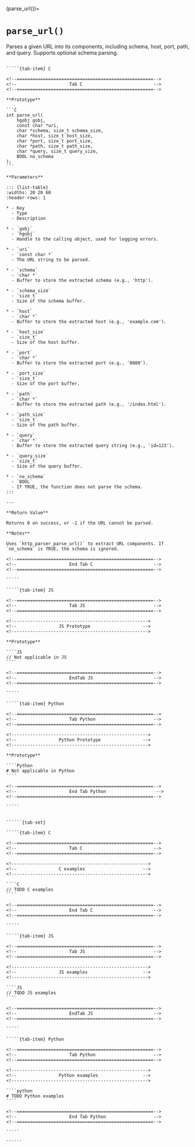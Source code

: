 <!-- ============================================================== -->
(parse_url())=
# `parse_url()`
<!-- ============================================================== -->

Parses a given URL into its components, including schema, host, port, path, and query. Supports optional schema parsing.

<!------------------------------------------------------------>
<!--                    Prototypes                          -->
<!------------------------------------------------------------>

``````{tab-set}

`````{tab-item} C

<!--====================================================-->
<!--                    Tab C                           -->
<!--====================================================-->

**Prototype**

```C
int parse_url(
    hgobj gobj,
    const char *uri,
    char *schema, size_t schema_size,
    char *host, size_t host_size,
    char *port, size_t port_size,
    char *path, size_t path_size,
    char *query, size_t query_size,
    BOOL no_schema
);
```

**Parameters**

::: {list-table}
:widths: 20 20 60
:header-rows: 1

* - Key
  - Type
  - Description

* - `gobj`
  - `hgobj`
  - Handle to the calling object, used for logging errors.

* - `uri`
  - `const char *`
  - The URL string to be parsed.

* - `schema`
  - `char *`
  - Buffer to store the extracted schema (e.g., 'http').

* - `schema_size`
  - `size_t`
  - Size of the schema buffer.

* - `host`
  - `char *`
  - Buffer to store the extracted host (e.g., 'example.com').

* - `host_size`
  - `size_t`
  - Size of the host buffer.

* - `port`
  - `char *`
  - Buffer to store the extracted port (e.g., '8080').

* - `port_size`
  - `size_t`
  - Size of the port buffer.

* - `path`
  - `char *`
  - Buffer to store the extracted path (e.g., '/index.html').

* - `path_size`
  - `size_t`
  - Size of the path buffer.

* - `query`
  - `char *`
  - Buffer to store the extracted query string (e.g., 'id=123').

* - `query_size`
  - `size_t`
  - Size of the query buffer.

* - `no_schema`
  - `BOOL`
  - If TRUE, the function does not parse the schema.
:::

---

**Return Value**

Returns 0 on success, or -1 if the URL cannot be parsed.

**Notes**

Uses `http_parser_parse_url()` to extract URL components. If `no_schema` is TRUE, the schema is ignored.

<!--====================================================-->
<!--                    End Tab C                       -->
<!--====================================================-->

`````

`````{tab-item} JS

<!--====================================================-->
<!--                    Tab JS                          -->
<!--====================================================-->

<!---------------------------------------------------->
<!--                JS Prototype                    -->
<!---------------------------------------------------->

**Prototype**

````JS
// Not applicable in JS
````

<!--====================================================-->
<!--                    EndTab JS                       -->
<!--====================================================-->

`````

`````{tab-item} Python

<!--====================================================-->
<!--                    Tab Python                      -->
<!--====================================================-->

<!---------------------------------------------------->
<!--                Python Prototype                -->
<!---------------------------------------------------->

**Prototype**

````Python
# Not applicable in Python
````

<!--====================================================-->
<!--                    End Tab Python                   -->
<!--====================================================-->

`````

``````

<!------------------------------------------------------------>
<!--                    Examples                            -->
<!------------------------------------------------------------>

```````{dropdown} Examples

``````{tab-set}

`````{tab-item} C

<!--====================================================-->
<!--                    Tab C                           -->
<!--====================================================-->

<!---------------------------------------------------->
<!--                C examples                      -->
<!---------------------------------------------------->

````C
// TODO C examples
````

<!--====================================================-->
<!--                    End Tab C                       -->
<!--====================================================-->

`````

`````{tab-item} JS

<!--====================================================-->
<!--                    Tab JS                          -->
<!--====================================================-->

<!---------------------------------------------------->
<!--                JS examples                     -->
<!---------------------------------------------------->

````JS
// TODO JS examples
````

<!--====================================================-->
<!--                    EndTab JS                       -->
<!--====================================================-->

`````

`````{tab-item} Python

<!--====================================================-->
<!--                    Tab Python                      -->
<!--====================================================-->

<!---------------------------------------------------->
<!--                Python examples                 -->
<!---------------------------------------------------->

````python
# TODO Python examples
````

<!--====================================================-->
<!--                    End Tab Python                  -->
<!--====================================================-->

`````

``````

```````
